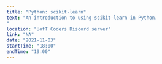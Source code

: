 ```yaml
---
title: "Python: scikit-learn"
text: "An introduction to using scikit-learn in Python.
"
location: "UofT Coders Discord server"
link: "NA"
date: "2021-11-03"
startTime: "18:00"
endTime: "19:00"
---
```

